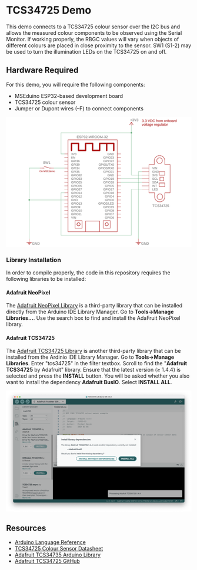 # TCS34725 Demo

This demo connects to a TCS34725 colour sensor over the I2C bus and allows the measured colour components to be observed using the Serial Monitor. If working properly, the RBGC values will vary when objects of different colours are placed in close proximity to the sensor. SW1 (S1-2) may be used to turn the illumination LEDs on the TCS34725 on and off.

## Hardware Required

For this demo, you will require the following components:

* MSEduino ESP32-based development board
* TCS34725 colour sensor
* Jumper or Dupont wires (–F) to connect components

![TCS34725 Demo Schematic](docs/TCS34725_schematic.png)

### Library Installation

In order to compile properly, the code in this repository requires the following libraries to be installed:

#### Adafruit NeoPixel

The [Adafruit NeoPixel Library](https://github.com/adafruit/Adafruit_NeoPixel) is a third-party library that can be installed directly from the Arduino IDE Library Manager. Go to **Tools→Manage Libraries...**. Use the search box to find and install the AdaFruit NeoPixel library.

#### Adafruit TCS34725

The [Adafruit TCS34725 Library](https://www.arduino.cc/reference/en/libraries/adafruit-tcs34725/) is another third-party library that can be installed from the Ardinio IDE Library Manager. Go to **Tools→Manage Libraries**. Enter "tcs34725" in the filter textbox. Scroll to find the "**Adafruit TCS34725** by Adafruit" library. Ensure that the latest version (≥ 1.4.4) is selected and press the **INSTALL** button. You will be asked whether you also want to install the dependency **Adafruit BusIO**. Select **INSTALL ALL**. 

![Install Adafruit TCS34725 Library](docs/Install_TCS34725.png)

## Resources

* [Arduino Language Reference](https://www.arduino.cc/reference/en/)
* [TCS34725 Colour Sensor Datasheet](https://cdn-shop.adafruit.com/datasheets/TCS34725.pdf)
* [Adafruit TCS34735 Arduino Library](https://www.arduino.cc/reference/en/libraries/adafruit-tcs34725)
* [Adafruit TCS34725 GitHub](https://github.com/adafruit/Adafruit_TCS34725)
